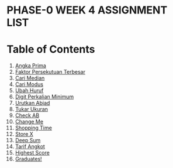 # PHASE-0 WEEK 4 ASSIGNMENT LIST

# Table of Contents

1. <a href="/Week%204/1.isprime.js">Angka Prima</a>
2. <a href="/Week%204/2.fpb.js">Faktor Persekutuan Terbesar</a>
3. <a href="/Week%204/3.findmedian.js">Cari Median</a>
4. <a href="/Week%204/4.findmodus.js">Cari Modus</a>
5. <a href="/Week%204/5.changeletter.js">Ubah Huruf</a>
6. <a href="/Week%204/6.minimummultiplication.js">Digit Perkalian Minimum</a>
7. <a href="/Week%204/7.reorderletter.js">Urutkan Abjad</a>
8. <a href="/Week%204/8.lowtoupviceversa.js">Tukar Ukuran</a>
9. <a href="/Week%204/9.atobota.js">Check AB</a>
10. <a href="/Week%204/10.changeme.js">Change Me</a>
11. <a href="/Week%204/11.shoppingtime.js">Shopping Time</a>
12. <a href="/Week%204/12.storex.js">Store X</a>
13. <a href="/Week%204/13.deepsum.js">Deep Sum</a>
14. <a href="/Week%204/14.angkotfare.js">Tarif Angkot</a>
15. <a href="/Week%204/15.highestscore.js">Highest Score</a>
16. <a href="/Week%204/15.graduates.js">Graduates!</a>